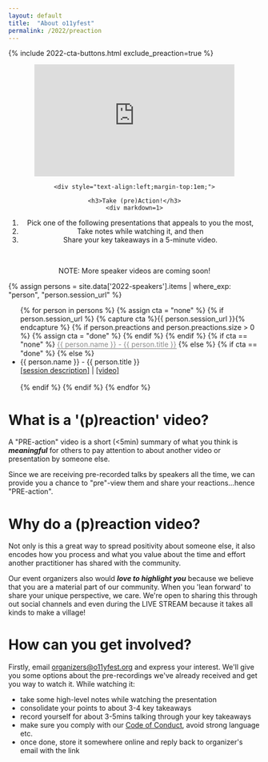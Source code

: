 ```yaml
---
layout: default
title:  "About o11yfest"
permalink: /2022/preaction
---
```


{% include 2022-cta-buttons.html exclude_preaction=true %}

<div class="flexbox">

  <div style="flex:1;align-self:flex-start;text-align:center;min-width:300px;margin-top:1em;">
    <iframe width="400" height="224" src="https://www.youtube.com/embed/odN_JLFCmU0" title="YouTube video player" frameborder="0" allow="accelerometer; autoplay; clipboard-write; encrypted-media; gyroscope; picture-in-picture" allowfullscreen></iframe>

    <div style="text-align:left;margin-top:1em;">

    <h3>Take (pre)Action!</h3>
    <div markdown=1>

1. Pick one of the following presentations that appeals to you the most,
2. Take notes while watching it, and then
3. Share your key takeaways in a 5-minute video.

<br />

NOTE: More speaker videos are coming soon!

</div>
</div>
  </div>

  <div style="flex:1;align-self:flex-start;text-align:center;">
  <div class="flexbox" style="text-align:left;">
    {% assign persons = site.data['2022-speakers'].items | where_exp: "person", "person.session_url" %}
    <ul>
    {% for person in persons %}
      {% assign cta = "none" %}
      {% if person.session_url %}
        {% capture cta %}{{ person.session_url }}{% endcapture %}
        {% if person.preactions and person.preactions.size > 0 %}
          {% assign cta = "done" %}
        {% endif %}
      {% endif %}
      {% if cta == "none" %}
        <div class="tooltip"><span class="tooltiptext">This speaker has not submitted their video yet.</span>
        <div class="disabled">{{ person.name }} - {{ person.title }}</div></div>
      {% else %}
        {% if cta == "done" %}
        <!-- div class="tooltip"><span class="tooltiptext">We've already received some preactions!</span>
          {{ person.name }} - {{ person.title }}
        </div -->
        {% else %}
          <li>{{ person.name }} - {{ person.title }}<br /><a href="/speakers/{{ person.id }}">[session description]</a> | <a href="{{ cta }}">[video]</a><br /><br /></li>
        {% endif %}
      {% endif %}
    {% endfor %}
    </ul>
  </div>
  </div>

</div>

# What is a '(p)reaction' video?

A "PRE-action" video is a short (<5min) summary of what you think is ***meaningful***
 for others to pay attention to about another video or presentation by someone else.

Since we are receiving pre-recorded talks by speakers all the time, we can provide
 you a chance to "pre"-view them and share your reactions...hence "PRE-action".

# Why do a (p)reaction video?

Not only is this a great way to spread positivity about someone else, it also
 encodes how you process and what you value about the time and effort another
 practitioner has shared with the community.

Our event organizers also would ***love to highlight you*** because we believe that
 you are a material part of our community. When you 'lean forward' to share your
 unique perspective, we care. We're open to sharing this through out social channels
 and even during the LIVE STREAM because it takes all kinds to make a village!

# How can you get involved?

Firstly, email [organizers@o11yfest.org](mailto:organizers@o11yfest.org) and express
 your interest. We'll give you some options about the pre-recordings we've already
 received and get you way to watch it. While watching it:

* take some high-level notes while watching the presentation
* consolidate your points to about 3-4 key takeaways
* record yourself for about 3-5mins talking through your key takeaways
* make sure you comply with our [Code of Conduct](/code-of-conduct), avoid strong language etc.
* once done, store it somewhere online and reply back to organizer's email with the link

<style type="text/css">
.disabled { pointer-events: none; opacity: 0.5; }
.tooltip {
  position: relative;
  display: inline-block;
  border-bottom: 1px dotted black; /* If you want dots under the hoverable text */
}

/* Tooltip text */
.tooltip .tooltiptext {
  visibility: hidden;
  width: 120px;
  background-color: black;
  color: #fff;
  text-align: center;
  padding: 5px 0;
  border-radius: 6px;

  /* Position the tooltip text - see examples below! */
  position: absolute;
  z-index: 1;
}
.glow {
  border-radius: 50%;
  -moz-box-shadow: 0 0 50px #fff;
  -webkit-box-shadow: 0 0 50px #fff;
  box-shadow: 0px 0px 50px #fff;
}

/* Show the tooltip text when you mouse over the tooltip container */
.tooltip:hover .tooltiptext {
  /*visibility: visible;*/
}
</style>
<script type="text/javascript">
  window.onloadqueue=(window.onloadqueue||[]).concat([function () {
    $('.disabled *').prop('disabled', true).attr("title","Video not available yet");
  }]);
</script>
